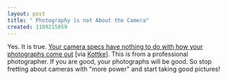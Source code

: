 ```yaml
--- 
layout: post
title: " Photography is not About the Camera"
created: 1109215859
---
```

Yes. It is true. <a href="http://www.kenrockwell.com/tech/notcamera.htm">Your camera specs have nothing to do with how your photographs come out</a> [via <a href="http://kottke.org">Kottke</a>]. This is from a professional photographer. If you are good, your photographs will be good. So stop fretting about cameras with "more power" and start taking good pictures!
